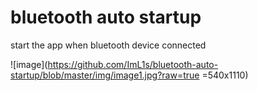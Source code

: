 # bluetooth auto startup
 start the app when bluetooth device connected
 
 ![image](https://github.com/ImL1s/bluetooth-auto-startup/blob/master/img/image1.jpg?raw=true =540x1110)
 
